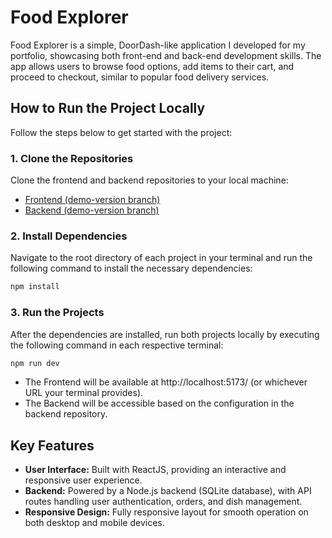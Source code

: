 # Food Explorer

Food Explorer is a simple, DoorDash-like application I developed for my portfolio, showcasing both front-end and back-end development skills. The app allows users to browse food options, add items to their cart, and proceed to checkout, similar to popular food delivery services.


## How to Run the Project Locally

Follow the steps below to get started with the project:

### 1. Clone the Repositories

Clone the frontend and backend repositories to your local machine:

- [Frontend (demo-version branch)](https://github.com/iYagoMR/food-explorer-front/tree/demo-version)
- [Backend (demo-version branch)](https://github.com/iYagoMR/food-explorer-api/tree/demo-version)

### 2. Install Dependencies

Navigate to the root directory of each project in your terminal and run the following command to install the necessary dependencies:

```bash
npm install
```

### 3. Run the Projects

After the dependencies are installed, run both projects locally by executing the following command in each respective terminal:

```bash
npm run dev
```

- The Frontend will be available at http://localhost:5173/ (or whichever URL your terminal provides).
- The Backend will be accessible based on the configuration in the backend repository.


## Key Features

- **User Interface:** Built with ReactJS, providing an interactive and responsive user experience.
- **Backend:** Powered by a Node.js backend (SQLite database), with API routes handling user authentication, orders, and dish management.
- **Responsive Design:** Fully responsive layout for smooth operation on both desktop and mobile devices.
